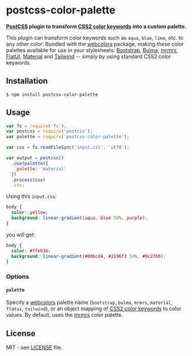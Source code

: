 # postcss-color-palette

**[PostCSS](https://github.com/postcss/postcss) plugin to transform
[CSS2 color keywords](http://www.w3.org/TR/2011/REC-CSS2-20110607/syndata.html#value-def-color)
into a custom palette.**

This plugin can transform color keywords such as `aqua`, `blue`, `lime`, etc.
to any other color. Bundled with the
[webcolors](https://github.com/zzzaim/webcolors) package, making these
color palettes available for use in your stylesheets:
[Bootstrap](https://getbootstrap.com),
[Bulma](https://bulma.io),
[mrmrs](http://clrs.cc),
[FlatUI](https://flatuicolors.com),
[Material](https://material.io/design/color/the-color-system.html) and
[Tailwind](https://tailwindcss.com)
-- simply by using standard CSS2 color keywords.

## Installation

```
$ npm install postcss-color-palette
```

## Usage

```javascript
var fs = require('fs');
var postcss = require('postcss');
var palette = require('postcss-color-palette');

var css = fs.readFileSync('input.css', 'utf8');

var output = postcss()
  .use(palette({
    palette: 'material'
  })
  .process(css)
  .css;
```

Using this `input.css`:

```css
body {
  color: yellow;
  background: linear-gradient(aqua, blue 50%, purple);
}
```

you will get:

```css
body {
  color: #ffeb3b;
  background: linear-gradient(#00bcd4, #2196f3 50%, #9c27b0);
}
```

### Options

#### `palette`

Specify a [webcolors](https://github.com/zzzaim/webcolors) palette name
(`bootstrap`, `bulma`, `mrmrs`, `material`, `flatui`, `tailwind`), or an
object mapping of [CSS2 color keywords](http://www.w3.org/TR/2011/REC-CSS2-20110607/syndata.html#value-def-color)
to color values. By default, uses the [mrmrs](https://github.com/mrmrs/colors)
color palette.

## License

MIT - see [LICENSE](LICENSE) file.
